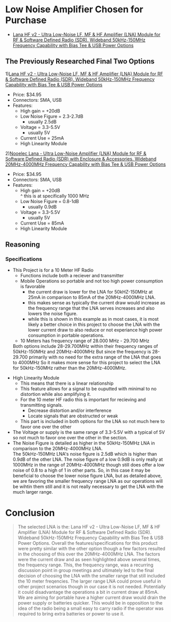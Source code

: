 # Low Noise Amplifier Chosen for Purchase
- [Lana HF v2 - Ultra Low-Noise LF, MF & HF Amplifier (LNA) Module for RF & Software Defined Radio (SDR). Wideband 50kHz-150MHz Frequency Capability with Bias Tee & USB Power Options](https://www.amazon.com/Lana-HF-Low-Noise-50kHz-150MHz-Capability/dp/B0BBSPDJBG/ref=sr_1_19?dib=eyJ2IjoiMSJ9.L5ucGNN3Pdy74YRb2g9q8tZvG8mDnvuTtVVgAgNlx1j55dVgR7DWRaXXZb2k8Py8-mT5AO8e-tPxBRGKUOGsH2loHGIfmgXlRs5FXPDa6TxWlrbYM7-0TCGXYJSkYSdvMqOllgzEIyUvNVaYqk0i-XA1c-qfH8vPfGhOfm9FZH_NlwkXeWLqc7scHCW67s-XTfzqpLvteXbzRenhnK5oPtgqhOwrE2Jq7TmfrLFBt8M.ARBzD2LVDvMWXOdSsFvDBehPtaR6WVheDUoeM-Fmacw&dib_tag=se&keywords=Low+Noise+Amplifier&qid=1760143315&sr=8-19)

## The Previously Researched Final Two Options 
1)[Lana HF v2 - Ultra Low-Noise LF, MF & HF Amplifier (LNA) Module for RF & Software Defined Radio (SDR). Wideband 50kHz-150MHz Frequency Capability with Bias Tee & USB Power Options](https://www.amazon.com/Lana-HF-Low-Noise-50kHz-150MHz-Capability/dp/B0BBSPDJBG/ref=sr_1_19?dib=eyJ2IjoiMSJ9.L5ucGNN3Pdy74YRb2g9q8tZvG8mDnvuTtVVgAgNlx1j55dVgR7DWRaXXZb2k8Py8-mT5AO8e-tPxBRGKUOGsH2loHGIfmgXlRs5FXPDa6TxWlrbYM7-0TCGXYJSkYSdvMqOllgzEIyUvNVaYqk0i-XA1c-qfH8vPfGhOfm9FZH_NlwkXeWLqc7scHCW67s-XTfzqpLvteXbzRenhnK5oPtgqhOwrE2Jq7TmfrLFBt8M.ARBzD2LVDvMWXOdSsFvDBehPtaR6WVheDUoeM-Fmacw&dib_tag=se&keywords=Low+Noise+Amplifier&qid=1760143315&sr=8-19)

<ul>
    <li>Price: $34.95</li>
    <li>Connectors: SMA, USB</li>
    <li>Features:
    <ul>
        <li>High gain = +20dB</li>
        <li>Low Noise Figure = 2.3-2.7dB
        <ul>
            <li>usually 2.5dB</li>
        </ul>
        </li>
        <li>Voltage = 3.3-5.5V
        <ul>
            <li>usually 5V</li>
        </ul>
        </li>
        <li>Current Use = 25mA</li>
        <li>High Linearity Module</li>
    </li>
    </ul>
</ul>

     
2)[Nooelec Lana - Ultra Low-Noise Amplifier (LNA) Module for RF & Software Defined Radio (SDR) with Enclosure & Accessories. Wideband 20MHz-4000MHz Frequency Capability with Bias Tee & USB Power Options](https://www.amazon.com/Nooelec-Lana-Accessories-20MHz-4000MHz-Capability/dp/B07XNLJ9X2/ref=sr_1_3?dib=eyJ2IjoiMSJ9.L5ucGNN3Pdy74YRb2g9q8tZvG8mDnvuTtVVgAgNlx1j55dVgR7DWRaXXZb2k8Py8-mT5AO8e-tPxBRGKUOGsH2loHGIfmgXlRs5FXPDa6TxWlrbYM7-0TCGXYJSkYSdvMqOllgzEIyUvNVaYqk0i-XA1c-qfH8vPfGhOfm9FZH_NlwkXeWLqc7scHCW67s-XTfzqpLvteXbzRenhnK5oPtgqhOwrE2Jq7TmfrLFBt8M.ARBzD2LVDvMWXOdSsFvDBehPtaR6WVheDUoeM-Fmacw&dib_tag=se&keywords=Low+Noise+Amplifier&qid=1760143315&sr=8-3)

<ul>
    <li>Price: $34.95</li>
    <li>Connectors: SMA, USB</li>
    <li>Features:
    <ul>
        <li>High gain = +20dB</li>
        ^ this is at specifically 1000 MHz
        <li>Low Noise Figure = 0.8-1dB
        <ul>
            <li>usually 0.9dB</li>
        </ul>
        </li>
        <li>Voltage = 3.3-5.5V
        <ul>
            <li>usually 5V</li>
        </ul>
        </li>
        <li>Current Use = 85mA</li>
        <li>High Linearity Module</li>
    </li>
    </ul>
</ul>


  
## Reasoning 
### Specifications
<ul>
    <li>This Project is for a 10 Meter HF Radio
    <ul>
        <li>Functions include both a reciever and transmitter</li>
        <li>Mobile Operations so portable and not too high power consumption is favorable
            <ul>
        <li>the current draw is lower for the LNA for 50kHZ-150MHz at 25mA in comparison to 85mA of the 20MHz-4000MHz LNA.</li>
        <li>this makes sense as typically the current draw would increase as the frequency range that the LNA serves increases and also lowers the noise figure.</li>
        <li>while this is shown in this example as in most cases, it is most likely a better choice in this project to choose the LNA with the lower current draw to also reduce or not experiance high power consumption in portable operations.</li>
            </ul>
        </li>
        <li>10 Meters has frequency range of 28.000 MHz - 29.700 MHz</li>
    </ul>
        Both options include 28-29.700MHz within their frequency ranges of 50kHz-150MHz and 20MHz-4000MHz
But since the frequency is 28-29.700 primarily with no need for the extra range of the LNA that goes to 4000MHz
So it makes more sense for this project to select the LNA for 50kHz-150MHz rather than the 20MHz-4000MHz.
    </li>
</ul>

<ul>
    <li>High Linearity Module
<ul>
 <li>This means that there is a linear relationship</li>
 <li>This feature allows for a signal to be ouputted with minimal to no distortion while also amplifying it.</li>
 <li>For the 10 meter HF radio this is important for recieving and transmitting signals.
     <ul>
         <li>Decrease distortion and/or interference</li>
         <li>Locate signals that are obstructed or weak</li>
     </ul>
 </li>
    <li>This part is included in both options for the LNA so not much here to favor one over the other</li>
</ul>
    </li>
    <li>The Voltage or supply is the same range of 3.3-5.5V with a typical of 5V so not much to favor one over the other in the section.</li>
    <li>The Noise Figure is detailed as higher in the 50kHz-150MHz LNA in comparison to the 20MHz-4000MHz LNA.</li>
The 50kHz-150MHz LNA's noise figure is 2.5dB which is higher than 0.9dB of the other LNA.
The noise figure of a low 0.9dB is only really at 1000MHz in the range of 20MHz-4000MHz though still does offer a low noise of 0.8 to a high of 1 in other parts. 
So, in this case it may be beneficial to choose the lower noise figure LNA, but as detailed above, we are favoring the smaller frequency range LNA as our operations will be wihtin them still and it is not really necessary to get the LNA with the much larger range.
</ul>


# Conclusion
>The selected LNA is the: Lana HF v2 - Ultra Low-Noise LF, MF & HF Amplifier (LNA) Module for RF & Software Defined Radio (SDR). Wideband 50kHz-150MHz Frequency Capability with Bias Tee & USB Power Options.
>Overall the features/specifications for this product were pretty similar with the other option though a few factors resulted in the choosing of this over the 20MHz-4000MHz LNA. 
>The factors were the current draw and as seen highlighted above several times, the frequency range. 
>This, the frequency range, was a recurring discussion point in group meetings and ultimately led to the final decision of choosing the LNA with the smaller range that still included the 10 meter freqencies. 
>The larger range LNA could prove useful in other project scenarios though in our case it is not needed.
>Potentially it could disadvantage the operations a bit in current draw at 85mA.
>We are aiming for portable have a higher current draw would drain the power supply or batteries quicker.
>This would be in opposition to the idea of the radio being a small easy to carry radio if the operator was required to bring extra batteries or power to use it.
